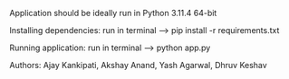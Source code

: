 Application should be ideally run in Python 3.11.4 64-bit

Installing dependencies:
run in terminal --> pip install -r requirements.txt

Running application:
run in terminal --> python app.py

Authors: Ajay Kankipati, Akshay Anand, Yash Agarwal, Dhruv Keshav
